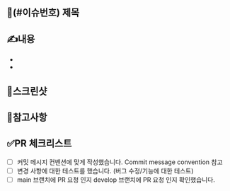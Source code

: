 ## 🌟(#이슈번호) 제목


## ✍️내용
-
- 

## 📸스크린샷


## 🎈참고사항

## ✅PR 체크리스트

- [ ] 커밋 메시지 컨벤션에 맞게 작성했습니다.  Commit message convention 참고
- [ ] 변경 사항에 대한 테스트를 했습니다. (버그 수정/기능에 대한 테스트)
- [ ] main 브랜치에 PR 요청 인지 develop 브랜치에 PR 요청 인지 확인했습니다.